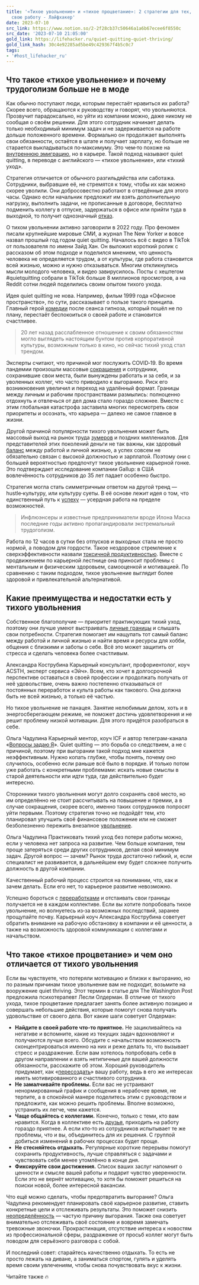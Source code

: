 ```yaml
---
title: '«Тихое увольнение» и «тихое процветание»: 2 стратегии для тех, кто не любит
  свою работу - Лайфхакер'
date: 2023-07-10
src_link: https://www.notion.so/2-2f28cb37c50646a1a6b67ecee6f8550c
src_date: '2023-07-10 21:05:00'
gold_link: https://lifehacker.ru/quiet-quitting-quiet-thriving/
gold_link_hash: 30c4e92285ad5be49c429367f4b5c0c7
tags:
- '#host_lifehacker_ru'
---
```


Что такое «тихое увольнение» и почему трудоголизм больше не в моде
------------------------------------------------------------------

Как обычно поступают люди, которым перестаёт нравиться их работа? Скорее всего, обращаются к руководству и говорят, что увольняются. Прозвучит парадоксально, но уйти из компании можно, даже никому не сообщая о своём решении. Для этого сотрудник начинает делать только необходимый минимум задач и не задерживается на работе дольше положенного времени. Формально он продолжает выполнять свои обязанности, остаётся в штате и получает зарплату, но больше не старается выкладываться по‑максимуму. Это чем‑то похоже на [внутреннюю эмиграцию](https://lifehacker.ru/vnutrennyaya-emigraciya/ "Что такое внутренняя эмиграция и когда она бывает полезна"), но в карьере. Такой подход называют quiet quitting, в переводе с английского — «тихое увольнение», или «тихий уход».

Стратегия отличается от обычного разгильдяйства или саботажа. Сотрудники, выбравшие её, не стремятся к тому, чтобы их как можно скорее уволили. Они добросовестно работают в отведённые для этого часы. Однако если начальник предложит им взять дополнительную нагрузку, выполнить задачи, не прописанные в договоре, бесплатно подменить коллегу в отпуске, задержаться в офисе или прийти туда в выходной, то получит однозначный [отказ](https://lifehacker.ru/5-ways-to-tell-your-boss-no/ "5 способов отказаться от поручения начальника, не говоря нет").

О тихом увольнении активно заговорили в 2022 году. Про феномен писали крупнейшие мировые СМИ, а журнал The New Yorker и вовсе назвал прошлый год годом quiet quitting. Началось всё с видео в TikTok от пользователя по имени Зайд Хан. Он выложил короткий ролик с рассказом об этом подходе и поделился мнением, что ценность человека не определяется трудом, а от культуры, где работа становится всей жизнью, можно и нужно отказываться. Многим откликнулись мысли молодого человека, и видео завирусилось. Посты с хештегом #quietquitting собрали в TikTok больше 8 миллионов просмотров, а на Reddit сотни людей поделились своим опытом тихого ухода.

Идея quiet quitting не нова. Например, фильм 1999 года «Офисное пространство», по сути, рассказывает о пользе такого принципа. Главный герой [комедии](https://lifehacker.ru/chyornye-komedii/ "20 лучших чёрных комедий всех времён") после сеанса гипноза, который пошёл не по плану, перестаёт беспокоиться о своей работе и становится счастливее.


> 20 лет назад расслабленное отношение к своим обязанностям могло выглядеть настоящим бунтом против корпоративной культуры, возможным только в кино, но сейчас тихий уход стал трендом.

Эксперты считают, что причиной мог послужить COVID‑19. Во время пандемии произошли массовые [сокращения](https://lifehacker.ru/vyplaty-pri-sokrashhenii/ "На какие выплаты можно рассчитывать при сокращении") и сотрудники, сохранившие свои места, были вынуждены работать и за себя, и за уволенных коллег, что часто приводило к выгоранию. Риск его возникновения увеличил и переход на удалённый формат. Границы между личным и рабочим пространствами размылись: полноценно отдохнуть и отвлечься от дел дома стало гораздо сложнее. Вместе с этим глобальная катастрофа заставила многих пересмотреть свои приоритеты и осознать, что карьера — далеко не самое главное в жизни.

Другой причиной популярности тихого увольнения может быть массовый выход на рынок труда [зумеров](https://lifehacker.ru/kak-rabotayut-zumery/ "5 карьерных принципов зумеров, которые стоит взять на заметку") и поздних миллениалов. Для представителей этих поколений деньги не так важны, как здоровый [баланс](https://lifehacker.ru/kak-najti-work-life-balance/ "Как найти work-life balance и перестать страдать") между работой и личной жизнью, а успех совсем не обязательно связан с высокой должностью и зарплатой. Поэтому они с большей вероятностью предпочтут тихое увольнение карьерной гонке. Это подтверждает исследование компании Gallup: в США вовлечённость сотрудников до 35 лет падает особенно быстро.

Стратегия могла стать симметричным ответом на другой тренд — hustle‑культуру, или культуру суеты. В её основе лежит идея о том, что единственный путь к [успеху](https://lifehacker.ru/budushhee-otlichnikov/ "Почему диплом с отличием не гарантирует успех в будущем") — усердная работа на пределе возможностей.


> Инфлюэнсеры и известные предприниматели вроде Илона Маска последние годы активно пропагандировали экстремальный трудоголизм.

Работа по 12 часов в сутки без отпусков и выходных стала не просто нормой, а поводом для гордости. Такое нездоровое стремление к сверхэффективности назвали [токсичной продуктивностью](https://lifehacker.ru/toksichnaya-produktivnost/ "Когда продуктивность становится токсичной и как вернуться к нормальному состоянию"). Вместе с продвижением по карьерной лестнице она приносит проблемы с ментальным и физическим здоровьем, самооценкой и мотивацией. По сравнению с таким подходом, тихое увольнение выглядит более здоровой и привлекательной альтернативой.

Какие преимущества и недостатки есть у тихого увольнения
--------------------------------------------------------

Собственное благополучие — приоритет практикующих тихий уход, поэтому они лучше умеют выстраивать [личные границы](https://lifehacker.ru/ukreplyajte-lichnye-granicy/ "10 признаков того, что пора укрепить личные границы") и слышать свои потребности. Стратегия помогает им нащупать тот самый баланс между работой и личной жизнью и найти время и ресурсы для хобби, общения с близкими и заботы о себе. Всё это может защитить от стресса и сделать человека более счастливым.

 Александра Кострубина Карьерный консультант, профориентолог, коуч ACSTH, эксперт сервиса «Эйч». Всем, кто хочет в долгосрочной перспективе оставаться в своей профессии и продолжать получать от неё удовольствие, очень важно постепенно отказываться от постоянных переработок и культа работы как такового. Она должна быть не всей жизнью, а только её частью.

 Но тихое увольнение не панацея. Занятие нелюбимым делом, хоть и в энергосберегающем режиме, не поможет достичь удовлетворения и не решит проблему низкой мотивации. Для этого придётся разобраться в себе.

 Ольга Чадулина Карьерный ментор, коуч ICF и автор телеграм-канала «[Вопросы задаю Я](https://t.me/olga_career)». Quiet quitting — это борьба со следствием, а не с причиной, поэтому при выгорании такой подход мне кажется неэффективным. Нужно копать глубже, чтобы понять, почему оно случилось, особенно если раньше всё было в порядке. И только потом уже работать с конкретными проблемами: искать новые смыслы в старой деятельности или идти туда, где действительно будет интересно.

 Сторонники тихого увольнения могут долго сохранять своё место, но им определённо не стоит рассчитывать на повышение и премии, а в случае сокращения, скорее всего, именно таких сотрудников попросят уйти первыми. Поэтому стратегия точно не подойдёт тем, кто планировал улучшить своё финансовое положение или не сможет безболезненно пережить внезапное [увольнение](https://lifehacker.ru/kak-perezhit-uvolnenie/ "Как пережить увольнение и сохранить душевное спокойствие").

 Ольга Чадулина Практиковать тихий уход без потери работы можно, если у человека нет запроса на развитие. Чем больше компания, тем проще затеряться среди других сотрудников, делая свой минимум задач. Другой вопрос — зачем? Рынок труда достаточно гибкий, и, если специалист не развивается, в дальнейшем ему будет сложнее получить должность в другой компании.

 Качественный рабочий процесс строится на понимании, что, как и зачем делать. Если его нет, то карьерное развитие невозможно.

 Успешно бороться с [переработками](https://lifehacker.ru/pererabotka-ne-pomogaet/ "Почему переработка не помогает справиться с горящим проектом и что с этим делать") и отстаивать свои границы получается не в каждом коллективе. Если вы хотите попробовать тихое увольнение, но волнуетесь из‑за возможных последствий, заранее прощупайте почву. Карьерный коуч Александра Кострубина советует обратить внимание на рабочую обстановку в компании и её ценности, а также на возможность здоровой коммуникации с коллегами и начальством.

Что такое «тихое процветание» и чем оно отличается от тихого увольнения
-----------------------------------------------------------------------

Если вы чувствуете, что потеряли мотивацию и близки к выгоранию, но по разным причинам тихое увольнение вам не подходит, возьмите на вооружение quiet thriving. Этот термин в статье для The Washington Post предложила психотерапевт Лесли Олдерман. В отличие от тихого ухода, тихое процветание предлагает занять более активную позицию и совершать небольшие действия, которые помогут снова получать удовольствие от своего дела. Вот какие шаги советует Олдерман:

* **Найдите в своей работе что‑то приятное.** Не зацикливайтесь на негативе и вспомните, какие из текущих задач вдохновляют и получаются лучше всего. Обсудите с начальством возможность сконцентрироваться именно на них и реже делать то, что вызывает стресс и раздражение. Если вам хотелось попробовать себя в другом направлении и взять нетипичные для вашей должности обязанности, расскажите об этом. Хороший руководитель придумает, как «[пересоздать](https://lifehacker.ru/dzhob-krafting/ "Что такое джоб-крафтинг и как поменять работу, не меняя её буквально")» вашу работу, ведь в его же интересах иметь мотивированного и счастливого сотрудника.
* **Не замалчивайте проблемы.** Если вас не устраивают ненормированный график и сообщения в нерабочее время, не терпите, а в спокойной манере поделитесь этим с руководством и предложите, как можно решить проблемы. Вполне возможно, устранить их легче, чем кажется.
* **Чаще общайтесь с коллегами.** Конечно, только с теми, кто вам нравится. Когда в коллективе есть [друзья](https://lifehacker.ru/vliyatelnye-kollegi/ "5 типов влиятельных людей, с которыми стоит подружиться на работе"), приходить на работу гораздо приятнее. А если кто‑то из сотрудников испытывает те же проблемы, что и вы, объединитесь для их решения. С группой добиться изменений в рабочих процессах будет проще.
* **Не стесняйтесь отдыхать.** Регулярные короткие перерывы помогут сохранить продуктивность, лучше справляться с задачами и чувствовать себя менее утомлённо в конце дня.
* **Фиксируйте свои достижения.** Список ваших заслуг напомнит о ценности и смысле вашей работы и подарит чувство уверенности. Если это не вернёт мотивацию, то хотя бы поможет решиться на поиски новой, более интересной вакансии.

Что ещё можно сделать, чтобы предотвратить выгорание? Ольга Чадулина рекомендует планировать своё карьерное развитие, ставить конкретные цели и отслеживать результаты. Это поможет снизить [неопределённость](https://lifehacker.ru/motivaciya-sotrudnikov-pri-neopredelyonnosti/ "Как сохранить мотивацию сотрудников в период неопределённости") — частую причину выгорания. Также она советует внимательно отслеживать своё состояние и вовремя замечать тревожные звоночки. Прокрастинация, отсутствие интереса к новостям из профессиональной сферы, раздражение от просьб коллег могут быть поводом для серьёзного разговора с собой.

И последний совет: старайтесь качественно отдыхать. То есть не просто лежать на диване, а заниматься спортом, гулять и уделять время своим увлечениям, чтобы снова почувствовать вкус к жизни.

 Читайте также 🔥